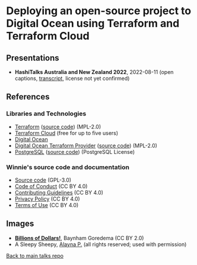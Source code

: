 # Deploying an open-source project to Digital Ocean using Terraform and Terraform Cloud

## Presentations

- **HashiTalks Australia and New Zealand 2022**, 2022-08-11 (open captions, [transcript](transcript.md), license not yet confirmed)

## References

### Libraries and Technologies

* [Terraform](https://www.hashicorp.com/products/terraform) ([source code](https://github.com/hashicorp/terraform)) (MPL-2.0)
* [Terraform Cloud](https://app.terraform.io) (free for up to five users)
* [Digital Ocean](https://www.digitalocean.com/)
* [Digital Ocean Terraform Provider](https://registry.terraform.io/providers/digitalocean/digitalocean/latest) ([source code](https://github.com/digitalocean/terraform-provider-digitalocean)) (MPL-2.0)
* [PostgreSQL](https://www.postgresql.org/) ([source code](https://doxygen.postgresql.org/)) (PostgreSQL License)

### Winnie's source code and documentation

* [Source code](https://github.com/aigeroni/Winnie_Bot) (GPL-3.0)
* [Code of Conduct](https://github.com/aigeroni/Winnie_Bot/blob/main-2.0/CODE_OF_CONDUCT.md) (CC BY 4.0)
* [Contributing Guidelines](https://github.com/aigeroni/Winnie_Bot/blob/main-2.0/CONTRIBUTING.md) (CC BY 4.0)
* [Privacy Policy](https://github.com/aigeroni/Winnie_Bot/blob/main-2.0/PRIVACY.md) (CC BY 4.0)
* [Terms of Use](https://github.com/aigeroni/Winnie_Bot/wiki/Winnie_Bot-Terms-of-Use) (CC BY 4.0)

## Images

* [**Billions of Dollars!**](https://tinyurl.com/osc-terraform10), Baynham Goredema (CC BY 2.0)
* A Sleepy Sheepy, [Alayna P.](https://wheretofind.me/@fluttergirly) (all rights reserved; used with permission)

[Back to main talks repo](https://github.com/lisushka/talks)
